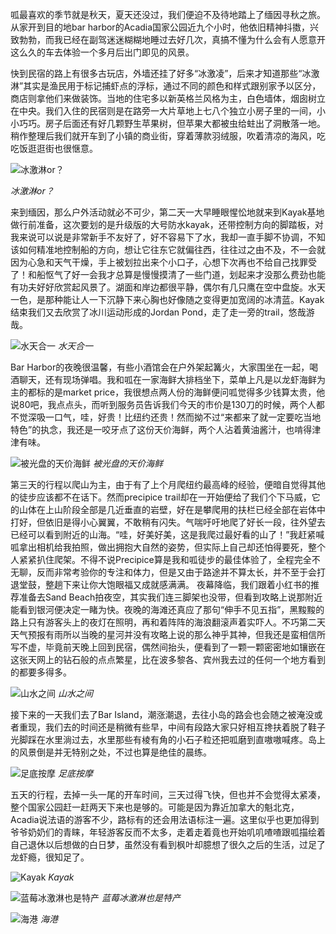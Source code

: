 呱最喜欢的季节就是秋天，夏天还没过，我们便迫不及待地踏上了缅因寻秋之旅。从家开到目的地bar harbor的Acadia国家公园近九个小时，他依旧精神抖擞，兴致勃勃，而我已经在副驾迷迷糊糊地睡过去好几次，真搞不懂为什么会有人愿意开这么久的车去体验一个多月后出门即见的风景。

快到民宿的路上有很多古玩店，外墙还挂了好多“冰激凌”，后来才知道那些“冰激淋”其实是渔民用于标记捕虾点的浮标，通过不同的颜色和样式跟别家予以区分，商店则拿他们来做装饰。当地的住宅多以新英格兰风格为主，白色墙体，烟囱树立在中央。我们入住的民宿则是在路旁一大片草地上七八个独立小房子里的一间，小小巧巧。房子后面还有好几颗野生苹果树，但苹果大都被虫给蛀出了洞散落一地。稍作整理后我们就开车到了小镇的商业街，穿着薄款羽绒服，吹着清凉的海风，吃吃饭逛逛街也很惬意。

![冰激淋or？](/assets/images/冰激淋or？.JPG)

*冰激淋or？*
          
来到缅因，那么户外活动就必不可少，第二天一大早睡眼惺忪地就来到Kayak基地做行前准备，这次要划的是升级版的大号防水kayak，还带控制方向的脚踏板，对我来说可以说是非常新手不友好了，好不容易下了水，我却一直手脚不协调，不知该如何精准地控制船的方向，想让它往东它就偏往西，往往过之由不及，不一会就因为心急和天气干燥，手上被划拉出来个小口子，心想下次再也不给自己找罪受了！和船怄气了好一会我才总算是慢慢摸清了一些门道，划起来才没那么费劲也能有功夫好好欣赏起风景了。湖面和岸边都很平静，偶尔有几只鹰在空中盘旋。水天一色，是那种能让人一下沉静下来心胸也好像随之变得更加宽阔的冰清蓝。Kayak结束我们又去欣赏了冰川运动形成的Jordan Pond，走了走一旁的trail，悠哉游哉。

![水天合一](/assets/images/水天合一.JPG)
          *水天合一*
          
Bar Harbor的夜晚很温馨，有些小酒馆会在户外架起篝火，大家围坐在一起，喝酒聊天，还有现场弹唱。我和呱在一家海鲜大排档坐下，菜单上凡是以龙虾海鲜为主的都标的是market price，我很想点两人份的海鲜便问呱觉得多少钱算太贵，他说80吧，我点点头，而听到服务员告诉我们今天的市价是130刀的时候，两个人都不觉深吸一口气，哇，好贵！比纽约还贵！然而拗不过“来都来了就一定要吃当地特色”的执念，我还是一咬牙点了这份天价海鲜，两个人沾着黄油酱汁，也啃得津津有味。

![被光盘的天价海鲜](/assets/images/被光盘的天价海鲜.JPG)
          *被光盘的天价海鲜*

第三天的行程以爬山为主，由于有了上个月爬纽约最高峰的经验，便暗自觉得其他的徒步应该都不在话下。然而precipice trail却在一开始便给了我们个下马威，它的山体在上山阶段全部是几近垂直的岩壁，好在是攀爬用的扶栏已经全部在岩体中打好，但依旧是得小心翼翼，不敢稍有闪失。气喘吁吁地爬了好长一段，往外望去已经可以看到附近的山海。“哇，好美好美，这是我爬过最好看的山了！”我赶紧喊呱拿出相机给我拍照，做出拥抱大自然的姿势，但实际上自己却还怕得要死，整个人紧紧扒住爬架。不得不说Precipice算是我和呱徒步的最佳体验了，全程完全不无聊，反而非常考验你的专注和体力，但是又由于路途并不算太长，并不至于会打退堂鼓，整趟下来让你大饱眼福又成就感满满。
夜幕降临，我们跟着小红书的推荐准备去Sand Beach拍夜空，其实我们连三脚架也没带，但看到攻略上说那附近能看到银河便决定一睹为快。夜晚的海滩还真应了那句“伸手不见五指”，黑黢黢的路上只有游客头上的夜灯在照明，再和着阵阵的海浪翻滚声着实吓人。不巧第二天天气预报有雨所以当晚的星河并没有攻略上说的那么神乎其神，但我还是蛮相信所写不虚，毕竟前天晚上回到民宿，偶然间抬头，便看到了一颗一颗密密地如镶嵌在这张天网上的钻石般的点点繁星，比在波多黎各、宾州我去过的任何一个地方看到的都要多得多。

![山水之间](/assets/images/山水之间.JPG)
          *山水之间*
          
接下来的一天我们去了Bar Island，潮涨潮退，去往小岛的路会也会随之被淹没或者重现，我们去的时间还是稍微有些早，中间有段路大家只好相互搀扶着脱了鞋子光脚踩在水里淌过去，水里那些有棱有角的小石子粒还把呱磨到直嗷嗷喊疼。岛上的风景倒是并无特别之处，不过也算是绝佳的晨练。

![足底按摩](/assets/images/足底按摩.JPG)
          *足底按摩*

五天的行程，去掉一头一尾的开车时间，三天过得飞快，但也并不会觉得太紧凑，整个国家公园赶一赶两天下来也是够的。可能是因为靠近加拿大的魁北克，Acadia说法语的游客不少，路标有的还会用法语标注一遍。这里似乎也更加得到爷爷奶奶们的青睐，年轻游客反而不太多，走着走着竟也开始叽叽喳喳跟呱描绘着自己退休以后想做的白日梦，虽然没有看到枫叶却臆想了很久之后的生活，过足了龙虾瘾，很知足了。

![Kayak](/assets/images/Kayak.JPG)
          *Kayak*
          
![蓝莓冰激淋也是特产](/assets/images/蓝莓冰激淋也是特产.JPG)
          *蓝莓冰激淋也是特产*
          
![海港](/assets/images/海港.JPG)
          *海港*        
              
